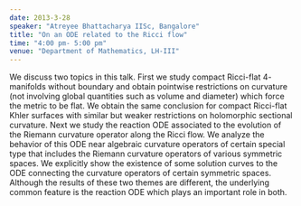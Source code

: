```yaml
---
date: 2013-3-28
speaker: "Atreyee Bhattacharya IISc, Bangalore"
title: "On an ODE related to the Ricci flow"
time: "4:00 pm- 5:00 pm"
venue: "Department of Mathematics, LH-III"
---
```

We discuss two topics in this talk. First we study compact
Ricci-flat 4- manifolds without boundary and obtain pointwise restrictions
on curvature (not involving global quantities such as volume and diameter)
which force the metric to be flat. We obtain the same conclusion for
compact Ricci-flat Khler surfaces with similar but weaker restrictions on
holomorphic sectional curvature. Next we study the reaction ODE associated
to the evolution of the Riemann curvature operator along the Ricci flow.
We analyze the behavior of this ODE near algebraic curvature operators of
certain special type that includes the Riemann curvature operators of
various symmetric spaces. We explicitly show the existence of some
solution curves to the ODE connecting the curvature operators of certain
symmetric spaces. Although the results of these two themes are different,
the underlying common feature is the reaction ODE which plays an important
role in both.
